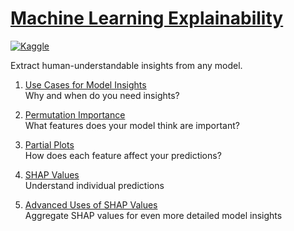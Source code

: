 # [Machine Learning Explainability](https://www.kaggle.com/learn/machine-learning-explainability)
[![Kaggle](https://img.shields.io/badge/Kaggle-20BEFF?style=for-the-badge&logo=Kaggle&logoColor=white)](https://www.kaggle.com)

Extract human-understandable insights from any model.

1. [Use Cases for Model Insights](https://www.kaggle.com/code/dansbecker/use-cases-for-model-insights)  
Why and when do you need insights?

2. [Permutation Importance](https://www.kaggle.com/code/dansbecker/permutation-importance)  
What features does your model think are important?

3. [Partial Plots](https://www.kaggle.com/code/dansbecker/partial-plots)  
How does each feature affect your predictions?

4. [SHAP Values](https://www.kaggle.com/code/dansbecker/shap-values)  
Understand individual predictions

5. [Advanced Uses of SHAP Values](https://www.kaggle.com/code/dansbecker/advanced-uses-of-shap-values)  
Aggregate SHAP values for even more detailed model insights
